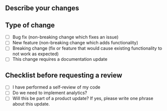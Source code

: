 ## Describe your changes


## Type of change

- [ ] Bug fix (non-breaking change which fixes an issue)
- [ ] New feature (non-breaking change which adds functionality)
- [ ] Breaking change (fix or feature that would cause existing functionality to not work as expected)
- [ ] This change requires a documentation update

## Checklist before requesting a review
- [ ] I have performed a self-review of my code
- [ ] Do we need to implement analytics?
- [ ] Will this be part of a product update? If yes, please write one phrase about this update.
